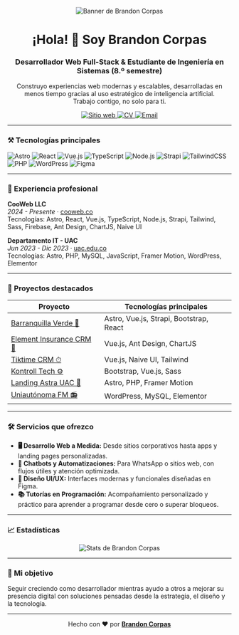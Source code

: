 <p align="center">
  <img src="https://media.licdn.com/dms/image/v2/D4E16AQFEMHSxPrwCgA/profile-displaybackgroundimage-shrink_350_1400/B4EZgb.0gWGYAY-/0/1752816110250?e=1755734400&v=beta&t=tu-AiGPQ2faeVExGiEp2k9DKIkr3rydTpNldn-qITYI" alt="Banner de Brandon Corpas" />
</p>

<h1 align="center">¡Hola! 👋 Soy Brandon Corpas</h1>
<h3 align="center">Desarrollador Web Full-Stack & Estudiante de Ingeniería en Sistemas (8.º semestre)</h3>

<p align="center">
  Construyo experiencias web modernas y escalables, desarrolladas en menos tiempo gracias al uso estratégico de inteligencia artificial.<br/>
  Trabajo contigo, no solo para ti.
</p>

<p align="center">
  <a href="https://brandoncorpas.com" target="_blank">
    <img alt="Sitio web" src="https://img.shields.io/badge/Portafolio-Web-blue?style=for-the-badge&logo=google-chrome&logoColor=white">
  </a>
  <a href="https://brandoncorpas.com/resume.pdf" target="_blank">
    <img alt="CV" src="https://img.shields.io/badge/Hoja_de_vida-PDF-red?style=for-the-badge&logo=adobeacrobatreader&logoColor=white">
  </a>
  <a href="mailto:corpadev@gmail.com" target="_blank">
    <img alt="Email" src="https://img.shields.io/badge/Contacto-corpadev@gmail.com-D14836?style=for-the-badge&logo=gmail&logoColor=white">
  </a>
</p>

---

### ⚒️ Tecnologías principales

![Astro](https://img.shields.io/badge/Astro-252527?style=for-the-badge&logo=astro&logoColor=white)
![React](https://img.shields.io/badge/React-20232A?style=for-the-badge&logo=react&logoColor=61DAFB)
![Vue.js](https://img.shields.io/badge/Vue.js-35495E?style=for-the-badge&logo=vue.js&logoColor=4FC08D)
![TypeScript](https://img.shields.io/badge/TypeScript-3178C6?style=for-the-badge&logo=typescript&logoColor=white)
![Node.js](https://img.shields.io/badge/Node.js-339933?style=for-the-badge&logo=node.js&logoColor=white)
![Strapi](https://img.shields.io/badge/Strapi-2E2E3A?style=for-the-badge&logo=strapi&logoColor=white)
![TailwindCSS](https://img.shields.io/badge/TailwindCSS-06B6D4?style=for-the-badge&logo=tailwindcss&logoColor=white)
![PHP](https://img.shields.io/badge/PHP-777BB4?style=for-the-badge&logo=php&logoColor=white)
![WordPress](https://img.shields.io/badge/WordPress-21759B?style=for-the-badge&logo=wordpress&logoColor=white)
![Figma](https://img.shields.io/badge/Figma-F24E1E?style=for-the-badge&logo=figma&logoColor=white)

---

### 🧠 Experiencia profesional

**CooWeb LLC**  
_2024 - Presente_ · [cooweb.co](https://www.cooweb.co)  
Tecnologías: Astro, React, Vue.js, TypeScript, Node.js, Strapi, Tailwind, Sass, Firebase, Ant Design, ChartJS, Naive UI

**Departamento IT - UAC**  
_Jun 2023 - Dic 2023_ · [uac.edu.co](https://uac.edu.co)  
Tecnologías: Astro, PHP, MySQL, JavaScript, Framer Motion, WordPress, Elementor

---

### 💼 Proyectos destacados

| Proyecto                                                    | Tecnologías principales                 |
| ----------------------------------------------------------- | --------------------------------------- |
| [Barranquilla Verde 🌱](https://barranquillaverde.gov.co/)  | Astro, Vue.js, Strapi, Bootstrap, React |
| [Element Insurance CRM 🔐](https://element-ins.com/)        | Vue.js, Ant Design, ChartJS             |
| [Tiktime CRM ⏱](https://tikti.me/)                          | Vue.js, Naive UI, Tailwind              |
| [Kontroll Tech ⚙️](https://kontroll.tech/)                  | Bootstrap, Vue.js, Sass                 |
| [Landing Astra UAC 🚀](https://astra.uac.edu.co/novedades/) | Astro, PHP, Framer Motion               |
| [Uniautónoma FM 📻](https://uniautonomafm.co/)              | WordPress, MySQL, Elementor             |

---

### 🛠️ Servicios que ofrezco

- **🖥 Desarrollo Web a Medida:** Desde sitios corporativos hasta apps y landing pages personalizadas.  
- **🤖 Chatbots y Automatizaciones:** Para WhatsApp o sitios web, con flujos útiles y atención optimizada.  
- **🎨 Diseño UI/UX:** Interfaces modernas y funcionales diseñadas en Figma.  
- **📚 Tutorías en Programación:** Acompañamiento personalizado y práctico para aprender a programar desde cero o superar bloqueos.

---

### 📈 Estadísticas

<p align="center">
  <img src="https://github-readme-stats.vercel.app/api?username=corpasdev&show_icons=true&theme=tokyonight&hide_border=true" alt="Stats de Brandon Corpas" />
</p>

---

### 🎯 Mi objetivo

Seguir creciendo como desarrollador mientras ayudo a otros a mejorar su presencia digital con soluciones pensadas desde la estrategia, el diseño y la tecnología.

---

<p align="center">Hecho con ❤️ por <a href="https://brandoncorpas.com" target="_blank"><b>Brandon Corpas</b></a></p>
